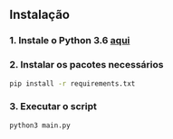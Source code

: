 ## Instalação

### 1. Instale o Python 3.6 [aqui](https://www.python.org/downloads/release/python-360/)
### 2. Instalar os pacotes necessários
```bash
pip install -r requirements.txt
```

### 3. Executar o script
```bash
python3 main.py
```